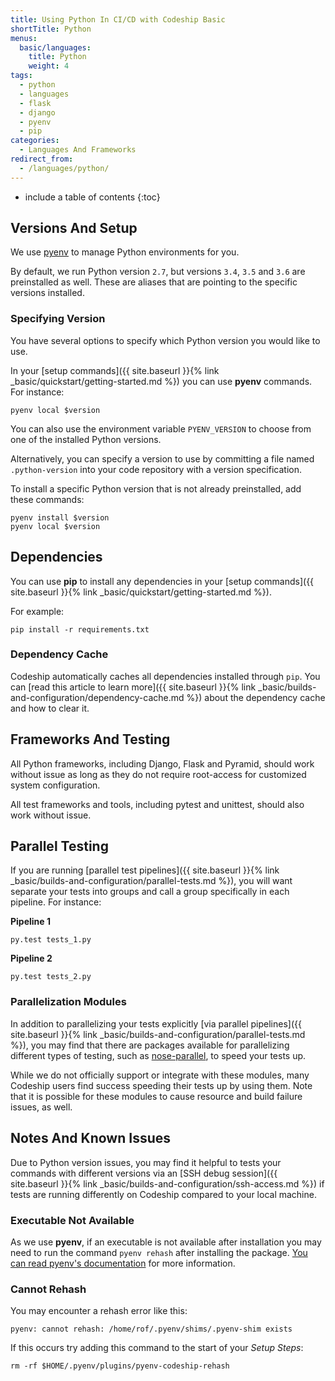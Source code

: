 ```yaml
---
title: Using Python In CI/CD with Codeship Basic
shortTitle: Python
menus:
  basic/languages:
    title: Python
    weight: 4
tags:
  - python
  - languages
  - flask
  - django
  - pyenv
  - pip
categories:
  - Languages And Frameworks
redirect_from:
  - /languages/python/
---
```


* include a table of contents
{:toc}

## Versions And Setup

We use [pyenv](https://github.com/pyenv/pyenv) to manage Python environments for you.

By default, we run Python version `2.7`, but versions `3.4`, `3.5` and `3.6` are preinstalled as well. These are aliases that are pointing to the specific versions installed.

### Specifying Version

You have several options to specify which Python version you would like to use.

In your [setup commands]({{ site.baseurl }}{% link _basic/quickstart/getting-started.md %}) you can use **pyenv** commands. For instance:

```shell
pyenv local $version
```

You can also use the environment variable `PYENV_VERSION` to choose from one of the installed Python versions.

Alternatively, you can specify a version to use by committing a file named `.python-version` into your code repository with a version specification.

To install a specific Python version that is not already preinstalled, add these commands:

```shell
pyenv install $version
pyenv local $version
```

## Dependencies

You can use **pip** to install any dependencies in your [setup commands]({{ site.baseurl }}{% link _basic/quickstart/getting-started.md %}).

For example:

```shell
pip install -r requirements.txt
```

### Dependency Cache

Codeship automatically caches all dependencies installed through `pip`. You can [read this article to learn more]({{ site.baseurl }}{% link _basic/builds-and-configuration/dependency-cache.md %}) about the dependency cache and how to clear it.

## Frameworks And Testing

All Python frameworks, including Django, Flask and Pyramid, should work without issue as long as they do not require root-access for customized system configuration.

All test frameworks and tools, including pytest and unittest, should also work without issue.

## Parallel Testing

If you are running [parallel test pipelines]({{ site.baseurl }}{% link _basic/builds-and-configuration/parallel-tests.md %}), you will want separate your tests into groups and call a group specifically in each pipeline. For instance:

**Pipeline 1**
```shell
py.test tests_1.py
```

**Pipeline 2**
```shell
py.test tests_2.py
```

### Parallelization Modules

In addition to parallelizing your tests explicitly [via parallel pipelines]({{ site.baseurl }}{% link _basic/builds-and-configuration/parallel-tests.md %}), you may find that there are packages available for parallelizing different types of testing, such as [nose-parallel](https://pypi.python.org/pypi/nose-parallel), to speed your tests up.

While we do not officially support or integrate with these modules, many Codeship users find success speeding their tests up by using them. Note that it is possible for these modules to cause resource and build failure issues, as well.

## Notes And Known Issues

Due to Python version issues, you may find it helpful to tests your commands with different versions via an [SSH debug session]({{ site.baseurl }}{% link _basic/builds-and-configuration/ssh-access.md %}) if tests are running differently on Codeship compared to your local machine.

### Executable Not Available

As we use **pyenv**, if an executable is not available after installation you may need to run the command `pyenv rehash` after installing the package. [You can read pyenv's documentation](https://github.com/pyenv/pyenv) for more information.

### Cannot Rehash

You may encounter a rehash error like this:

```
pyenv: cannot rehash: /home/rof/.pyenv/shims/.pyenv-shim exists
```

If this occurs try adding this command to the start of your _Setup Steps_:

```
rm -rf $HOME/.pyenv/plugins/pyenv-codeship-rehash
```
